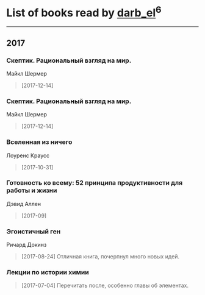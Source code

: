 # List of books read by [darb_el](http://vk.com/id184135339)<sup>6</sup>
---

## 2017

### Скептик. Рациональный взгляд на мир.
Майкл Шермер
> [2017-12-14] 


### Скептик. Рациональный взгляд на мир.
Майкл Шермер
> [2017-12-14] 


### Вселенная из ничего
Лоуренс Краусс
> [2017-10-31] 


### Готовность ко всему: 52 принципа продуктивности для работы и жизни
Дэвид Аллен
> [2017-09] 


### Эгоистичный ген
Ричард Докинз
> [2017-08-24] Отличная книга, почерпнул много новых идей.


### Лекции по истории химии
> [2017-07-04] Перечитать после, особенно главы об элементах.



